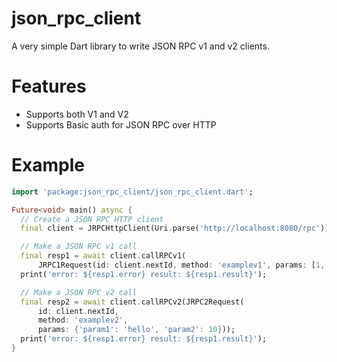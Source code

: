 # json_rpc_client

A very simple Dart library to write JSON RPC v1 and v2 clients.

# Features

+ Supports both V1 and V2
+ Supports Basic auth for JSON RPC over HTTP

# Example

```dart
import 'package:json_rpc_client/json_rpc_client.dart';

Future<void> main() async {
  // Create a JSON RPC HTTP client
  final client = JRPCHttpClient(Uri.parse('http://localhost:8080/rpc'));

  // Make a JSON RPC v1 call
  final resp1 = await client.callRPCv1(
      JRPC1Request(id: client.nextId, method: 'examplev1', params: [1, 2]));
  print('error: ${resp1.error} result: ${resp1.result}');

  // Make a JSON RPC v2 call
  final resp2 = await client.callRPCv2(JRPC2Request(
      id: client.nextId,
      method: 'examplev2',
      params: {'param1': 'hello', 'param2': 10}));
  print('error: ${resp1.error} result: ${resp1.result}');
}
```
